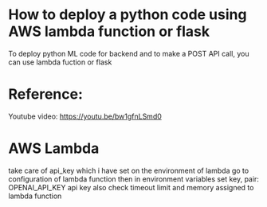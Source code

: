 # How to deploy a python code using AWS lambda function or flask
To deploy python ML code for backend and to make a POST API call, you can use lambda fuction or flask

# Reference: 
Youtube video: https://youtu.be/bw1gfnLSmd0

# AWS Lambda

take care of api_key which i have set on the environment of lambda
go to configuration of lambda function then in environment variables set key, pair: OPENAI_API_KEY api key
also check timeout limit and memory assigned to lambda function 
